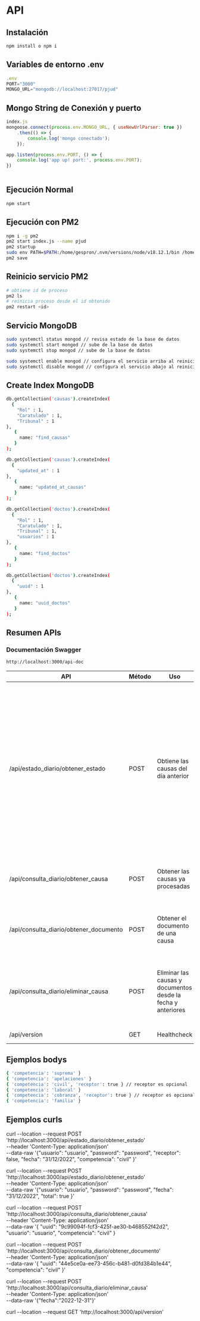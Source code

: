 # API

## Instalación

```bash
npm install o npm i
```

## Variables de entorno .env

```javascript
.env
PORT="3000"
MONGO_URL="mongodb://localhost:27017/pjud"
```

## Mongo String de Conexión y puerto

```javascript
index.js
mongoose.connect(process.env.MONGO_URL, { useNewUrlParser: true })
    .then(() => {
        console.log('mongo conectado');
    });

app.listen(process.env.PORT, () => {
    console.log('app up! port:', process.env.PORT);
})
    
```

## Ejecución Normal

```bash
npm start 
```

## Ejecución con PM2
```bash
npm i -g pm2
pm2 start index.js --name pjud
pm2 startup
sudo env PATH=$PATH:/home/gespron/.nvm/versions/node/v18.12.1/bin /home/gespron/.nvm/versions/node/v18.12.1/lib/node_modules/pm2/bin/pm2 startup systemd -u gespron --hp /home/gespron
pm2 save
```

## Reinicio servicio PM2
```bash
# obtiene id de proceso
pm2 ls 
# reinicia proceso desde el id obtenido
pm2 restart <id>
```

## Servicio MongoDB
```bash
sudo systemctl status mongod // revisa estado de la base de datos
sudo systemctl start mongod // sube de la base de datos
sudo systemctl stop mongod // sube de la base de datos

sudo systemctl enable mongod // configura el servicio arriba al reiniciar la maquina
sudo systemctl disable mongod // configura el servicio abajo al reiniciar la maquina
```

## Create Index MongoDB

```bash
db.getCollection('causas').createIndex(
  {
    "Rol" : 1,
    "Caratulado" : 1,
    "Tribunal" : 1
},
   {
     name: "find_causas"
   }
);

db.getCollection('causas').createIndex(
  {
    "updated_at" : 1
},
   {
     name: "updated_at_causas"
   }
);

db.getCollection('doctos').createIndex(
  {
    "Rol" : 1,
    "Caratulado" : 1,
    "Tribunal" : 1,
    "usuarios" : 1
},
   {
     name: "find_doctos"
   }
);

db.getCollection('doctos').createIndex(
  {
    "uuid" : 1
},
   {
     name: "uuid_doctos"
   }
);
```

## Resumen APIs

### Documentación Swagger 
```bash
http://localhost:3000/api-doc

```

| API | Método  | Uso | Parámetros | 
| ------------- | ------------- | ------------- | ------------- | 
| /api/estado_diario/obtener_estado | POST | Obtiene las causas del día anterior | usuario: usuario PJUD, password: clave PJUD, receptor: true (opcional), fecha: dd/mm/yyyy fecha consulta estado diario ej: "31/12/2022" (opcional), competencia ej: "civil" (es opcional, si es total true), total ej: true (es opcional, si no es true es obligatorio competencia) |
| /api/consulta_diario/obtener_causa | POST  | Obtener las causas ya procesadas  | usuario: id usuario, uuid: uuid del documento, competencia ej: "civil" |'
| /api/consulta_diario/obtener_documento | POST  | Obtener el documento de una causa | uuid: id de documento obtenido de los metodos anteriores, competencia ej: "civil" |
| /api/consulta_diario/eliminar_causa | POST  | Eliminar las causas y documentos desde la fecha y anteriores | fecha: desde la eliminación de causas y documentos desde fecha y anteriores yyyy-mm-dd, competencia ej: "civil" |
|/api/version | GET | Healthcheck | sin parametros |

## Ejemplos bodys
```bash
{ 'competencia': 'suprema' }
{ 'competencia': 'apelaciones' }
{ 'competencia': 'civil', 'receptor': true } // receptor es opcional
{ 'competencia': 'laboral' }
{ 'competencia': 'cobranza', 'receptor': true } // receptor es opcional
{ 'competencia': 'familia' }
```

## Ejemplos curls

curl --location --request POST 'http://localhost:3000/api/estado_diario/obtener_estado' \
--header 'Content-Type: application/json' \
--data-raw '{"usuario": "usuario", "password": "password", "receptor": false, "fecha": "31/12/2022", "competencia": "civil" }'

curl --location --request POST 'http://localhost:3000/api/estado_diario/obtener_estado' \
--header 'Content-Type: application/json' \
--data-raw '{"usuario": "usuario", "password": "password", "fecha": "31/12/2022", "total": true }'

 curl --location --request POST 'http://localhost:3000/api/consulta_diario/obtener_causa' \
--header 'Content-Type: application/json' \
--data-raw '{ "uuid": "9c99094f-fcf3-425f-ae30-b468552f42d2", "usuario": "usuario", "competencia": "civil" }

curl --location --request POST 'http://localhost:3000/api/consulta_diario/obtener_documento' \
--header 'Content-Type: application/json' \
--data-raw '{
    "uuid": "44e5ce0a-ee73-456c-b481-d0fd384b1e44", "competencia": "civil"
}'

curl --location --request POST 'http://localhost:3000/api/consulta_diario/eliminar_causa' \
--header 'Content-Type: application/json' \
--data-raw '{"fecha":"2022-12-31"}'

curl --location --request GET 'http://localhost:3000/api/version'
